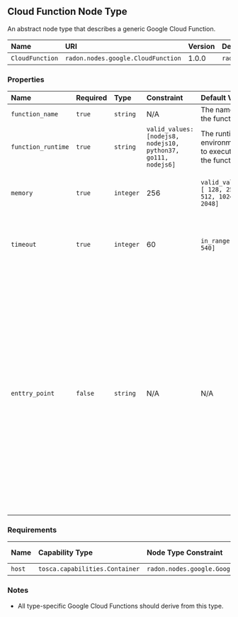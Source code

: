 ## Cloud Function Node Type

An abstract node type that describes a generic Google Cloud Function.

| Name | URI | Version | Derived From |
|:---- |:--- |:------- |:------------ |
| `CloudFunction` | `radon.nodes.google.CloudFunction` | 1.0.0 | `radon.nodes.abstract.Function` |

### Properties

| Name | Required | Type | Constraint | Default Value | Description |
|:---- |:-------- |:---- |:---------- |:------------- |:----------- |
| `function_name` | `true` | `string` | N/A | The name of the function.
| `function_runtime` | `true` | `string` | `valid_values: [nodejs8, nodejs10, python37, go111, nodejs6]` | The runtime environment to execute the function. |
| `memory` | `true` | `integer` | 256 | `valid_values: [ 128, 256, 512, 1024, 2048]` | The limit (in MB) on the amount of memory the function can use. |
| `timeout` | `true` | `integer` | 60 | `in_range: [1, 540]` | The limit (in seconds) on time this function is allowed to execute. |
| `enttry_point`| `false` | `string` | N/A | N/A | Name of a Google Cloud Function (as defined in source code) that will be executed. Defaults to the resource name suffix, if not specified. For backward compatibility, if function with given name is not found, then the system will try to use function named "function". For Node.js this is name of a function exported by the module specified in source_location. |

### Requirements

| Name | Capability Type | Node Type Constraint | Relationship Type | Occurrences |
|:---- |:--------------- |:-------------------- |:----------------- |:------------|
| `host` | `tosca.capabilities.Container` | `radon.nodes.google.GoogleCloudPlatform` | `HostedOn` | [1,1] |

### Notes

* All type-specific Google Cloud Functions should derive from this type.
